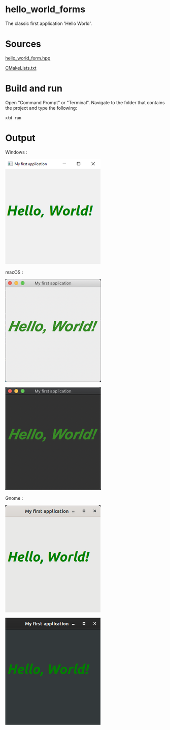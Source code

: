 # hello_world_forms

The classic first application 'Hello World'.

# Sources

[hello_world_form.hpp](hello_world_forms.hpp)

[CMakeLists.txt](CMakeLists.txt)

# Build and run

Open "Command Prompt" or "Terminal". Navigate to the folder that contains the project and type the following:

```shell
xtd run
```

# Output

Windows :

![Screenshot](../../../docs/pictures/examples/hello_world_form_w.png)

macOS :

![Screenshot](../../../docs/pictures/examples/hello_world_form_m.png)

![Screenshot](../../../docs/pictures/examples/hello_world_form_md.png)

Gnome :

![Screenshot](../../../docs/pictures/examples/hello_world_form_g.png)

![Screenshot](../../../docs/pictures/examples/hello_world_form_gd.png)
